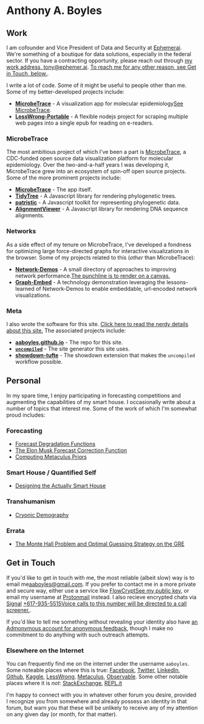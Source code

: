 # Anthony A. Boyles

## Work

I am cofounder and Vice President of Data and Security at [Ephemerai](https://ephemer.ai/). We're something of a boutique for data solutions, especially in the federal sector. If you have a contracting opportunity, please reach out through [my work address, tony@ephemer.ai](mailto:tony@ephemer.ai). [To reach me for any other reason, see <a href="#getintouch">Get in Touch, below.</a>](sidenote).

I write a lot of code. Some of it might be useful to people other than me. Some of my better-developed projects include:

* **[MicrobeTrace](https://github.com/CDCgov/MicrobeTrace)** - A visualization app for molecular epidemiology[See <a href="#microbetrace">MicrobeTrace</a>](sidenote).
* **[LessWrong-Portable](https://github.com/aaboyles/LessWrong-Portable)** - A flexible nodejs project for scraping multiple web pages into a single epub for reading on e-readers.

### MicrobeTrace

The most ambitious project of which I've been a part is [MicrobeTrace](https://microbetrace.cdc.gov/), a CDC-funded open source data visualization platform for molecular epidemiology. Over the two-and-a-half years I was developing it, MicrobeTrace grew into an ecosystem of spin-off open source projects. Some of the more prominent projects include:

* **[MicrobeTrace](https://github.com/CDCgov/MicrobeTrace)** - The app itself.
* **[TidyTree](https://github.com/CDCgov/TidyTree)** - A Javascript library for rendering phylogenetic trees.
* **[patristic](https://github.com/CDCgov/patristic)** - A Javascript toolkit for representing phylogenetic data.
* **[AlignmentViewer](https://github.com/CDCgov/AlignmentViewer)** - A Javascript library for rendering DNA sequence alignments.

### Networks

As a side effect of my tenure on MicrobeTrace, I've developed a fondness for optimizing large force-directed graphs for interactive visualizations in the browser. Some of my projects related to this (*other* than MicrobeTrace):

* **[Network-Demos](]/Network-Demos/)** - A small directory of approaches to improving network performance.[The punchline is to render on a canvas.](marginnote)
* **[Graph-Embed](https://ephemer-ai.github.io/graph-embed/#)** - A technology demonstration leveraging the lessons-learned of Network-Demos to enable embeddable, url-encoded network visualizations.

### Meta

I also wrote the software for this site. [<a href="?q=pages/meta.md">Click here to read the nerdy details about this site.</a>](sidenote) The associated projects include:

* **[aaboyles.github.io](https://aaboyles.github.io/)** - The repo for this site.
* **[`uncompiled`](/uncompiled/)** - The site generator this site uses.
* **[showdown-tufte](https://github.com/AABoyles/showdown-tufte)** - The showdown extension that makes the `uncompiled` workflow possible.

## Personal

In my spare time, I enjoy participating in forecasting competitions and augmenting the capabilities of my smart house. I occasionally write about a number of topics that interest me. Some of the work of which I'm somewhat proud includes:

### Forecasting

* [Forecast Degradation Functions](/?q=pages/forecast-degradation.md)
* [The Elon Musk Forecast Correction Function](/?q=pages/musk-forecast-correction.md)
* [Computing Metaculus Priors](/Essays/portfolio/ComputingMetaculusPriors.html)

### Smart House / Quantified Self

* [Designing the Actually Smart House](/Essays/essays/DesigningTheActuallySmartHouse.html)

### Transhumanism

* [Cryonic Demography](/?q=pages/cryonic-demography.md)

### Errata

* [The Monte Hall Problem and Optimal Guessing Strategy on the GRE](/Essays/essays/MonteHallGREGuessing.html)

## Get in Touch

If you'd like to get in touch with me, the most reliable (albeit slow) way is to email me[<a href="mailto:aaboyles@gmail.com">aaboyles@gmail.com</a>](sidenote). If you prefer to contact me in a more private and secure way, either use a service like [FlowCrypt](https://flowcrypt.com/)[<a href="https://flowcrypt.com/pub/aaboyles@gmail.com">See my public key</a>](sidenote), or email my username at [Protonmail](https://protonmail.com/) instead. I also recieve encrypted chats via [Signal](https://signal.org/en/) [+617-935-5515](tel:6179355515)[Voice calls to this number will be directed to a call screener.](marginnote).

If you'd like to tell me something without revealing your identity also have [an Admonymous account for anonymous feedback](https://www.admonymous.co/aaboyles), though I make no commitment to do anything with such outreach attempts.

### Elsewhere on the Internet

You can frequently find me on the internet under the username `aaboyles`. Some noteable places where this is true: [Facebook](https://www.facebook.com/AABoyles/), [Twitter](https://twitter.com/AABoyles), [LinkedIn](https://www.linkedin.com/in/aaboyles/), [Github](https://github.com/AABoyles/), [Kaggle](https://www.kaggle.com/aaboyles/), [LessWrong](https://www.lesswrong.com/users/aaboyles), [Metaculus](https://www.metaculus.com/accounts/profile/106142/), [Observable](https://observablehq.com/@aaboyles). Some other notable places where it is *not*: [StackExchange](https://stackexchange.com/users/246792/tony-boyles), [REPL.it](https://replit.com/@anthonyboyles)

I'm happy to connect with you in whatever other forum you desire, provided I recognize you from somewhere and already possess an identity in that forum, but warn you that these will be unlikely to receive any of my attention on any given day (or month, for that matter).

